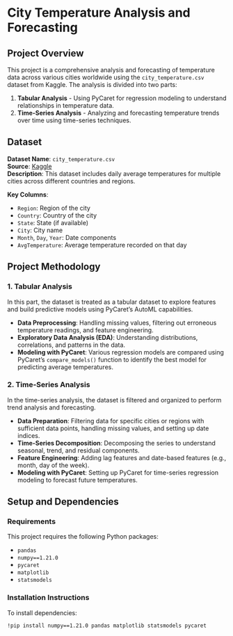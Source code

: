 # City Temperature Analysis and Forecasting

## Project Overview
This project is a comprehensive analysis and forecasting of temperature data across various cities worldwide using the `city_temperature.csv` dataset from Kaggle. The analysis is divided into two parts:
1. **Tabular Analysis** - Using PyCaret for regression modeling to understand relationships in temperature data.
2. **Time-Series Analysis** - Analyzing and forecasting temperature trends over time using time-series techniques.

## Dataset
**Dataset Name**: `city_temperature.csv`  
**Source**: [Kaggle](https://www.kaggle.com/datasets)  
**Description**: This dataset includes daily average temperatures for multiple cities across different countries and regions.

**Key Columns**:
- `Region`: Region of the city
- `Country`: Country of the city
- `State`: State (if available)
- `City`: City name
- `Month`, `Day`, `Year`: Date components
- `AvgTemperature`: Average temperature recorded on that day

## Project Methodology

### 1. Tabular Analysis
In this part, the dataset is treated as a tabular dataset to explore features and build predictive models using PyCaret’s AutoML capabilities.

- **Data Preprocessing**: Handling missing values, filtering out erroneous temperature readings, and feature engineering.
- **Exploratory Data Analysis (EDA)**: Understanding distributions, correlations, and patterns in the data.
- **Modeling with PyCaret**: Various regression models are compared using PyCaret’s `compare_models()` function to identify the best model for predicting average temperatures.

### 2. Time-Series Analysis
In the time-series analysis, the dataset is filtered and organized to perform trend analysis and forecasting.

- **Data Preparation**: Filtering data for specific cities or regions with sufficient data points, handling missing values, and setting up date indices.
- **Time-Series Decomposition**: Decomposing the series to understand seasonal, trend, and residual components.
- **Feature Engineering**: Adding lag features and date-based features (e.g., month, day of the week).
- **Modeling with PyCaret**: Setting up PyCaret for time-series regression modeling to forecast future temperatures.

## Setup and Dependencies

### Requirements
This project requires the following Python packages:
- `pandas`
- `numpy==1.21.0`
- `pycaret`
- `matplotlib`
- `statsmodels`

### Installation Instructions

To install dependencies:
```bash
!pip install numpy==1.21.0 pandas matplotlib statsmodels pycaret
